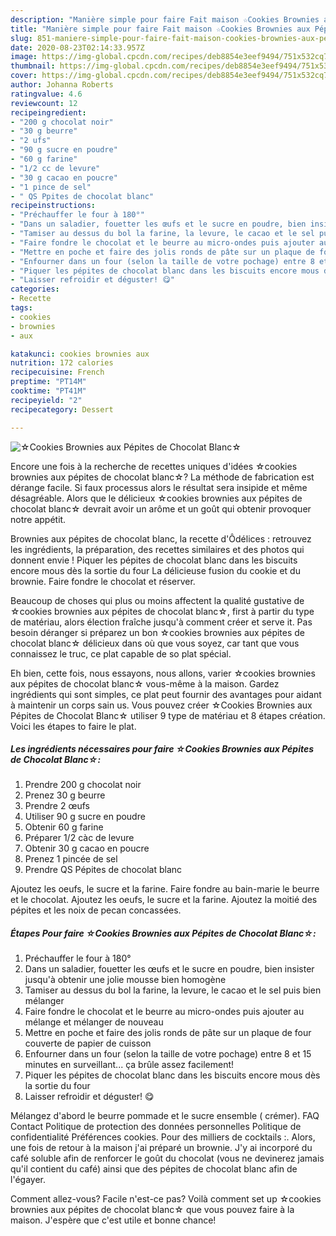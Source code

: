 ```yaml
---
description: "Manière simple pour faire Fait maison ☆Cookies Brownies aux Pépites de Chocolat Blanc☆"
title: "Manière simple pour faire Fait maison ☆Cookies Brownies aux Pépites de Chocolat Blanc☆"
slug: 851-maniere-simple-pour-faire-fait-maison-cookies-brownies-aux-pepites-de-chocolat-blanc
date: 2020-08-23T02:14:33.957Z
image: https://img-global.cpcdn.com/recipes/deb8854e3eef9494/751x532cq70/☆cookies-brownies-aux-pepites-de-chocolat-blanc☆-photo-principale-de-la-recette.jpg
thumbnail: https://img-global.cpcdn.com/recipes/deb8854e3eef9494/751x532cq70/☆cookies-brownies-aux-pepites-de-chocolat-blanc☆-photo-principale-de-la-recette.jpg
cover: https://img-global.cpcdn.com/recipes/deb8854e3eef9494/751x532cq70/☆cookies-brownies-aux-pepites-de-chocolat-blanc☆-photo-principale-de-la-recette.jpg
author: Johanna Roberts
ratingvalue: 4.6
reviewcount: 12
recipeingredient:
- "200 g chocolat noir"
- "30 g beurre"
- "2 ufs"
- "90 g sucre en poudre"
- "60 g farine"
- "1/2 cc de levure"
- "30 g cacao en poucre"
- "1 pince de sel"
- " QS Ppites de chocolat blanc"
recipeinstructions:
- "Préchauffer le four à 180°"
- "Dans un saladier, fouetter les œufs et le sucre en poudre, bien insister jusqu&#39;à obtenir une jolie mousse bien homogène"
- "Tamiser au dessus du bol la farine, la levure, le cacao et le sel puis bien mélanger"
- "Faire fondre le chocolat et le beurre au micro-ondes puis ajouter au mélange et mélanger de nouveau"
- "Mettre en poche et faire des jolis ronds de pâte sur un plaque de four couverte de papier de cuisson"
- "Enfourner dans un four (selon la taille de votre pochage) entre 8 et 15 minutes en surveillant... ça brûle assez facilement!"
- "Piquer les pépites de chocolat blanc dans les biscuits encore mous dès la sortie du four"
- "Laisser refroidir et déguster! 😋"
categories:
- Recette
tags:
- cookies
- brownies
- aux

katakunci: cookies brownies aux 
nutrition: 172 calories
recipecuisine: French
preptime: "PT14M"
cooktime: "PT41M"
recipeyield: "2"
recipecategory: Dessert

---
```



![☆Cookies Brownies aux Pépites de Chocolat Blanc☆](https://img-global.cpcdn.com/recipes/deb8854e3eef9494/751x532cq70/☆cookies-brownies-aux-pepites-de-chocolat-blanc☆-photo-principale-de-la-recette.jpg)

Encore une fois à la recherche de recettes uniques d'idées ☆cookies brownies aux pépites de chocolat blanc☆? La méthode de fabrication est dérange facile. Si faux processus alors le résultat sera insipide et même désagréable. Alors que le délicieux ☆cookies brownies aux pépites de chocolat blanc☆ devrait avoir un arôme et un goût qui obtenir provoquer notre appétit.

Brownies aux pépites de chocolat blanc, la recette d&#39;Ôdélices : retrouvez les ingrédients, la préparation, des recettes similaires et des photos qui donnent envie ! Piquer les pépites de chocolat blanc dans les biscuits encore mous dès la sortie du four La délicieuse fusion du cookie et du brownie. Faire fondre le chocolat et réserver.

Beaucoup de choses qui plus ou moins affectent la qualité gustative de ☆cookies brownies aux pépites de chocolat blanc☆, first à partir du type de matériau, alors élection fraîche jusqu'à comment créer et serve it. Pas besoin déranger si préparez un bon ☆cookies brownies aux pépites de chocolat blanc☆ délicieux dans où que vous soyez, car tant que vous connaissez le truc, ce plat capable de so plat spécial.


Eh bien, cette fois, nous essayons, nous allons, varier ☆cookies brownies aux pépites de chocolat blanc☆ vous-même à la maison. Gardez ingrédients qui sont simples, ce plat peut fournir des avantages pour aidant à maintenir un corps sain us. Vous pouvez créer ☆Cookies Brownies aux Pépites de Chocolat Blanc☆ utiliser 9 type de matériau et 8 étapes création. Voici les étapes to faire le plat.

<!--inarticleads1-->

##### Les ingrédients nécessaires pour faire ☆Cookies Brownies aux Pépites de Chocolat Blanc☆:

1. Prendre 200 g chocolat noir
1. Prenez 30 g beurre
1. Prendre 2 œufs
1. Utiliser 90 g sucre en poudre
1. Obtenir 60 g farine
1. Préparer 1/2 càc de levure
1. Obtenir 30 g cacao en poucre
1. Prenez 1 pincée de sel
1. Prendre  QS Pépites de chocolat blanc


Ajoutez les oeufs, le sucre et la farine. Faire fondre au bain-marie le beurre et le chocolat. Ajoutez les oeufs, le sucre et la farine. Ajoutez la moitié des pépites et les noix de pecan concassées. 

<!--inarticleads2-->

##### Étapes Pour faire ☆Cookies Brownies aux Pépites de Chocolat Blanc☆:

1. Préchauffer le four à 180°
1. Dans un saladier, fouetter les œufs et le sucre en poudre, bien insister jusqu&#39;à obtenir une jolie mousse bien homogène
1. Tamiser au dessus du bol la farine, la levure, le cacao et le sel puis bien mélanger
1. Faire fondre le chocolat et le beurre au micro-ondes puis ajouter au mélange et mélanger de nouveau
1. Mettre en poche et faire des jolis ronds de pâte sur un plaque de four couverte de papier de cuisson
1. Enfourner dans un four (selon la taille de votre pochage) entre 8 et 15 minutes en surveillant... ça brûle assez facilement!
1. Piquer les pépites de chocolat blanc dans les biscuits encore mous dès la sortie du four
1. Laisser refroidir et déguster! 😋


Mélangez d&#39;abord le beurre pommade et le sucre ensemble ( crémer). FAQ Contact Politique de protection des données personnelles Politique de confidentialité Préférences cookies. Pour des milliers de cocktails :. Alors, une fois de retour à la maison j&#39;ai préparé un brownie. J&#39;y ai incorporé du café soluble afin de renforcer le goût du chocolat (vous ne devinerez jamais qu&#39;il contient du café) ainsi que des pépites de chocolat blanc afin de l&#39;égayer. 


Comment allez-vous? Facile n'est-ce pas? Voilà comment set up ☆cookies brownies aux pépites de chocolat blanc☆ que vous pouvez faire à la maison. J'espère que c'est utile et bonne chance!
